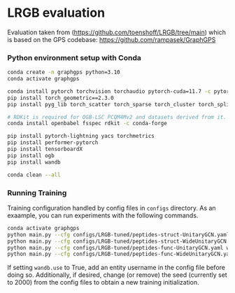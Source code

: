 
# LRGB evaluation
Evaluation taken from (https://github.com/toenshoff/LRGB/tree/main) which is based on the GPS codebase: https://github.com/rampasek/GraphGPS

### Python environment setup with Conda

```bash
conda create -n graphgps python=3.10
conda activate graphgps

conda install pytorch torchvision torchaudio pytorch-cuda=11.7 -c pytorch -c nvidia
pip install torch_geometric==2.3.0
pip install pyg_lib torch_scatter torch_sparse torch_cluster torch_spline_conv -f https://data.pyg.org/whl/torch-2.0.0+cu117.html

# RDKit is required for OGB-LSC PCQM4Mv2 and datasets derived from it.  
conda install openbabel fsspec rdkit -c conda-forge

pip install pytorch-lightning yacs torchmetrics
pip install performer-pytorch
pip install tensorboardX
pip install ogb
pip install wandb

conda clean --all
```


### Running Training
Training configuration handled by config files in `configs` directory. As an exaample, you can run experiments with the following commands.
```bash
conda activate graphgps
python main.py --cfg configs/LRGB-tuned/peptides-struct-UnitaryGCN.yaml wandb.use False
python main.py --cfg configs/LRGB-tuned/peptides-struct-WideUnitaryGCN.yaml wandb.use False
python main.py --cfg configs/LRGB-tuned/peptides-func-UnitaryGCN.yaml wandb.use False
python main.py --cfg configs/LRGB-tuned/peptides-func-WideUnitaryGCN.yaml wandb.use False
```
If setting `wandb.use` to True, add an entity username in the config file before doing so. Additionally, if desired, change (or remove) the seed (currently set to 2000) from the config files to obtain a new training initialization.
